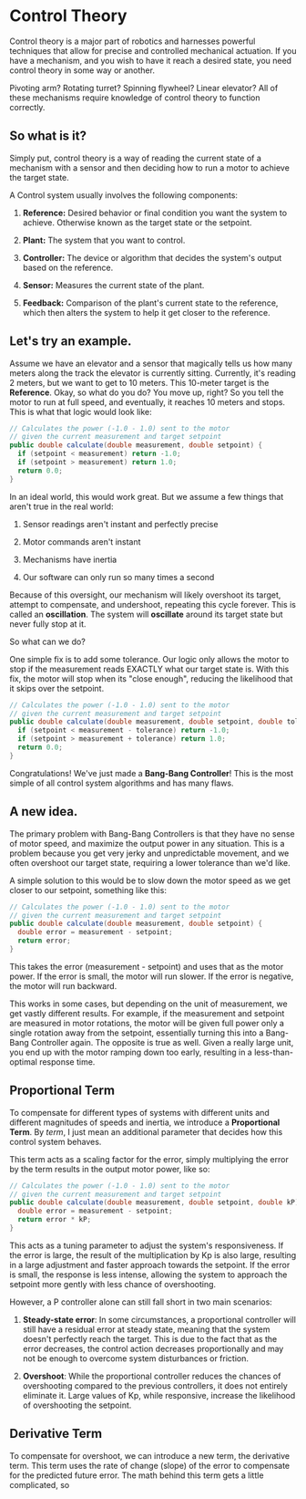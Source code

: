 # Control Theory

Control theory is a major part of robotics and harnesses powerful techniques that allow for precise and controlled mechanical actuation. If you have a mechanism, and you wish to have it reach a desired state, you need control theory in some way or another.

Pivoting arm? Rotating turret? Spinning flywheel? Linear elevator? All of these mechanisms require knowledge of control theory to function correctly.

## So what is it?

Simply put, control theory is a way of reading the current state of a mechanism with a sensor and then deciding how to run a motor to achieve the target state.

A Control system usually involves the following components:

1. **Reference:** Desired behavior or final condition you want the system to achieve. Otherwise known as the target state or the setpoint.

2. **Plant:** The system that you want to control.

3. **Controller:** The device or algorithm that decides the system's output based on the reference.

4. **Sensor:** Measures the current state of the plant.

5. **Feedback:** Comparison of the plant's current state to the reference, which then alters the system to help it get closer to the reference.

## Let's try an example.

Assume we have an elevator and a sensor that magically tells us how many meters along the track the elevator is currently sitting. Currently, it's reading 2 meters, but we want to get to 10 meters. This 10-meter target is the **Reference**. Okay, so what do you do? You move up, right? So you tell the motor to run at full speed, and eventually, it reaches 10 meters and stops. This is what that logic would look like:

```java
// Calculates the power (-1.0 - 1.0) sent to the motor 
// given the current measurement and target setpoint
public double calculate(double measurement, double setpoint) {
  if (setpoint < measurement) return -1.0;
  if (setpoint > measurement) return 1.0;
  return 0.0;
}
```

In an ideal world, this would work great. But we assume a few things that aren't true in the real world:

1. Sensor readings aren't instant and perfectly precise

2. Motor commands aren't instant

3. Mechanisms have inertia

4. Our software can only run so many times a second

Because of this oversight, our mechanism will likely overshoot its target, attempt to compensate, and undershoot, repeating this cycle forever. This is called an **oscillation**. The system will **oscillate** around its target state but never fully stop at it.

So what can we do?

One simple fix is to add some tolerance. Our logic only allows the motor to stop if the measurement reads EXACTLY what our target state is. With this fix, the motor will stop when its "close enough", reducing the likelihood that it skips over the setpoint.

```java
// Calculates the power (-1.0 - 1.0) sent to the motor 
// given the current measurement and target setpoint
public double calculate(double measurement, double setpoint, double tolerance) {
  if (setpoint < measurement - tolerance) return -1.0;
  if (setpoint > measurement + tolerance) return 1.0;
  return 0.0;
}
```

Congratulations! We've just made a **Bang-Bang Controller**! This is the most simple of all control system algorithms and has many flaws.

## A new idea.

The primary problem with Bang-Bang Controllers is that they have no sense of motor speed, and maximize the output power in any situation. This is a problem because you get very jerky and unpredictable movement, and we often overshoot our target state, requiring a lower tolerance than we'd like.

A simple solution to this would be to slow down the motor speed as we get closer to our setpoint, something like this:

```java
// Calculates the power (-1.0 - 1.0) sent to the motor 
// given the current measurement and target setpoint
public double calculate(double measurement, double setpoint) {
  double error = measurement - setpoint;
  return error;
}
```

This takes the error (measurement - setpoint) and uses that as the motor power. If the error is small, the motor will run slower. If the error is negative, the motor will run backward.

This works in some cases, but depending on the unit of measurement, we get vastly different results. For example, if the measurement and setpoint are measured in motor rotations, the motor will be given full power only a single rotation away from the setpoint, essentially turning this into a Bang-Bang Controller again. The opposite is true as well. Given a really large unit, you end up with the motor ramping down too early, resulting in a less-than-optimal response time.

## Proportional Term

To compensate for different types of systems with different units and different magnitudes of speeds and inertia, we introduce a **Proportional Term**. By *term*, I just mean an additional parameter that decides how this control system behaves.

This term acts as a scaling factor for the error, simply multiplying the error by the term results in the output motor power, like so:

```java
// Calculates the power (-1.0 - 1.0) sent to the motor 
// given the current measurement and target setpoint
public double calculate(double measurement, double setpoint, double kP) {
  double error = measurement - setpoint;
  return error * kP;
}
```

This acts as a tuning parameter to adjust the system's responsiveness. If the error is large, the result of the multiplication by Kp is also large, resulting in a large adjustment and faster approach towards the setpoint. If the error is small, the response is less intense, allowing the system to approach the setpoint more gently with less chance of overshooting.

However, a P controller alone can still fall short in two main scenarios:

1. **Steady-state error**: In some circumstances, a proportional controller will still have a residual error at steady state, meaning that the system doesn't perfectly reach the target. This is due to the fact that as the error decreases, the control action decreases proportionally and may not be enough to overcome system disturbances or friction.

2. **Overshoot**: While the proportional controller reduces the chances of overshooting compared to the previous controllers, it does not entirely eliminate it. Large values of Kp, while responsive, increase the likelihood of overshooting the setpoint.

## Derivative Term

To compensate for overshoot, we can introduce a new term, the derivative term. This term uses the rate of change (slope) of the error to compensate for the predicted future error. The math behind this term gets a little complicated, so 
